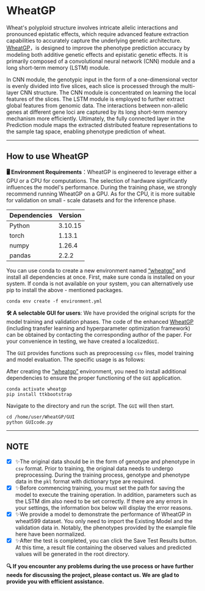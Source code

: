 # WheatGP

Wheat's polyploid structure involves intricate allelic interactions and pronounced epistatic effects, which require advanced feature extraction capabilities to accurately capture the underlying genetic architecture. [WheatGP]([https://doi.org/10.1093/bib/bbaf191](https://doi.org/10.1093/bib/bbaf191))，is designed to improve the phenotype prediction accuracy by modeling both additive genetic effects and epistatic genetic effects. It is primarily composed of a convolutional neural network (CNN) module and a long short-term memory (LSTM) module.

In CNN module, the genotypic input in the form of a one-dimensional vector is evenly divided into five slices, each slice is processed through the multi-layer CNN structure. The CNN module is concentrated on learning the local features of the slices. The LSTM module is employed to further extract global features from genomic data. The interactions between non-allelic genes at different gene loci are captured by its long short-term memory mechanism more efficiently. Ultimately, the fully connected layer in the Prediction module maps the extracted distributed feature representations to the sample tag space, enabling phenotype prediction of wheat.

---

## How to use WheatGP

**🖥️ Environment Requirements**：WheatGP is engineered to leverage either a GPU or a CPU for computations. The selection of hardware significantly influences the model's performance. During the training phase, we strongly recommend running WheatGP on a GPU. As for the CPU, it is more suitable for validation on small - scale datasets and for the inference phase.

| Dependencies        | Version   |
| :--------  | :-----  | 
| Python |3.10.15 |
| torch | 1.13.1 |
| numpy | 1.26.4|
| pandas | 2.2.2 |

You can use conda to create a new environment named [“wheatgp”]([“wheatgp”]([WheatGP]([https://doi.org/10.1093/bib/bbaf191](https://doi.org/10.1093/bib/bbaf191)))) and install all dependencies at once. First, make sure conda is installed on your system. If conda is not available on your system, you can alternatively use pip to install the above - mentioned packages.

```
conda env create -f environment.yml
```

**🛠 A selectable GUI for users**: We have provided the original scripts for the model training and validation phases. The code of the enhanced [WheatGP]([WheatGP]([https://doi.org/10.1093/bib/bbaf191](https://doi.org/10.1093/bib/bbaf191))) (including transfer learning and hyperparameter optimization framework) can be obtained by contacting the corresponding author of the paper. For your convenience in testing, we have created a localized ​`GUI`​.

The `GUI` provides functions such as preprocessing `csv` files, model training and model evaluation. The specific usage is as follows:

After creating the [“wheatgp”]([WheatGP]([https://doi.org/10.1093/bib/bbaf191](https://doi.org/10.1093/bib/bbaf191))) environment, you need to install additional dependencies to ensure the proper functioning of the `GUI` application. 

```
conda activate wheatgp
pip install ttkbootstrap
```

Navigate to the directory and run the script. The  `GUI` will then start.

```
cd /home/user/WheatGP/GUI
python GUIcode.py
```
---

## NOTE

- [x] ✨The original data should be in the form of genotype and phenotype in `csv` format. Prior to training, the original data needs to undergo preprocessing. During the training process, genotype and phenotype data in the `pkl` format with dictionary type are required.
- [x] ✨Before commencing training, you must set the path for saving the model to execute the training operation. In addition, parameters such as the LSTM dim also need to be set correctly. If there are any errors in your settings, the information box below will display the error reasons.
- [x] ✨We provide a model to demonstrate the performance of WheatGP in wheat599 dataset. You only need to import the Existing Model and the validation data in. Notably, the phenotypes provided by the example file here have been normalized.
- [x] ✨After the test is completed, you can click the Save Test Results button. At this time, a result file containing the observed values and predicted values will be generated in the root directory.

**🔍 If you encounter any problems during the use process or have further needs for discussing the project, please contact us. We are glad to provide you with efficient assistance.**



